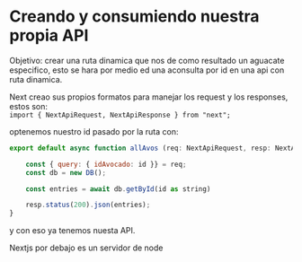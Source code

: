 # Creando y consumiendo nuestra propia API

Objetivo: crear una ruta dinamica que nos de como resultado un aguacate especifico, esto se hara por medio ed una aconsulta por id en una api con ruta dinamica.

Next creao sus propios formatos para manejar los request y los responses, estos son:   
`import { NextApiRequest, NextApiResponse } from "next";`

optenemos nuestro id pasado por la ruta con:
```javascript
export default async function allAvos (req: NextApiRequest, resp: NextApiResponse) {

    const { query: { idAvocado: id }} = req;
    const db = new DB();

    const entries = await db.getById(id as string)

    resp.status(200).json(entries);
}
```

y con eso ya tenemos nuesta API.

Nextjs por debajo es un servidor de node
